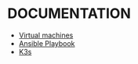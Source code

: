 DOCUMENTATION
=============

- [Virtual machines](doc/vm.md)
- [Ansible Playbook](doc/ansible.md)
- [K3s](doc/k3s.md)